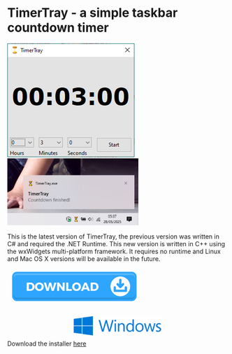 # TimerTray - a simple taskbar countdown timer

<img src="TimerTray2_MainWindow.png" alt="TimerTray main window"/>
<img src="timertray_elapsed.png" alt="TimerTray tray area" width="300"/>

This is the latest version of TimerTray, the previous version was written in C# and required the .NET Runtime. This new version is written in C++ using the wxWidgets multi-platform framework. It requires no runtime and Linux and Mac OS X versions will be available in the future.

<img src="Download.png" alt="Download" width="300"/>

[<img src="Windows.svg" style="display: block; margin: auto; padding: 10px;" alt="Download Windows installer" width=200/>](/Installer/Output/mysetup.exe?raw=true)
Download the installer [here](/Installer/Output/mysetup.exe?raw=true)

